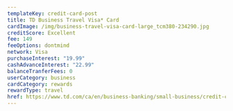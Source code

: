 ```yaml
---
templateKey: credit-card-post
title: TD Business Travel Visa* Card
cardImage: /img/business-travel-visa-card-large_tcm380-234290.jpg
creditScore: Excellent
fee: 149
feeOptions: dontmind
network: Visa
purchaseInterest: "19.99"
cashAdvanceInterest: "22.99"
balanceTranferFees: 0
userCategory: business
cardCategory: rewards
rewardType: travel
href: https://www.td.com/ca/en/business-banking/small-business/credit-cards/business-travel-visa-card/
---
```

